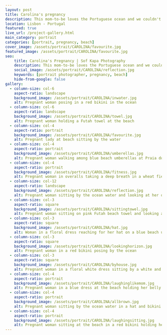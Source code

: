 ```yaml
---
layout: post
title: Carolina's pregnancy
description: This mom-to-be loves the Portuguese ocean and we couldn't think of a better place for the photoshoot
location: Lisbon - Portugal
featured: true
live_url: /project-gallery.html
main_category: portrait
categories: [portrait, pregnancy, beach]
cover_image: /assets/portrait/CAROLINA/favourite.jpg
featured_image: /assets/portrait/CAROLINA/favourite.jpg
seo:
    title: Carolina's Pregnancy | Sof Kapa Photography
    description: This mom-to-be loves the Portuguese ocean and we couldn't think of a better place for the photoshoot
    social_image: /assets/portrait/CAROLINA/reflection.jpg
    keywords: [portrait photographer, pregnancy, beach]
    hide-from-google: false
gallery:
  - column-size: col-6
    aspect-ratio: landscape
    background_image: /assets/portrait/CAROLINA/inwater.jpg
    alt: Pregnant woman posing in a red bikini in the ocean
  - column-size: col-6
    aspect-ratio: landscape
    background_image: /assets/portrait/CAROLINA/towel.jpg
    alt: Pregnant woman holding a Futah towel at the beach
  - column-size: col-4
    aspect-ratio: portrait
    background_image: /assets/portrait/CAROLINA/favourite.jpg
    alt: Pregnant lady at beach sitting by the water 
  - column-size: col-4
    aspect-ratio: portrait
    background_image: /assets/portrait/CAROLINA/umberellas.jpg
    alt: Pregnant woman walking among blue beach umberellas at Praia do Infante
  - column-size: col-4
    aspect-ratio: portrait
    background_image: /assets/portrait/CAROLINA/fitness.jpg
    alt: Pregnant woman in overalls taking a deep breath in a wheat field
  - column-size: col-12
    aspect-ratio: landscape
    background_image: /assets/portrait/CAROLINA/reflection.jpg
    alt: Pregnant woman sitting by the ocean water and looking at her own reflection
  - column-size: col-3
    aspect-ratio: square
    background_image: /assets/portrait/CAROLINA/sittingtowel.jpg
    alt: Pregnant woman sitting on pink Futah beach towel and looking at the ocean in the horizon
  - column-size: col-3
    aspect-ratio: square
    background_image: /assets/portrait/CAROLINA/hat.jpg
    alt: Woman in a floral dress reaching for her hat on a blue beach umberella
  - column-size: col-3
    aspect-ratio: square
    background_image: /assets/portrait/CAROLINA/lookinghorizon.jpg
    alt: Pregnant woman in a red bikini posing by the ocean
  - column-size: col-3
    aspect-ratio: square
    background_image: /assets/portrait/CAROLINA/byhouse.jpg
    alt: Pregnant woman in a floral white dress sitting by a white and blue beach cabin
  - column-size: col-4
    aspect-ratio: portrait
    background_image: /assets/portrait/CAROLINA/laughinglikemom.jpg
    alt: Pregnant woman in a blue dress at the beach holding her belly and laughing 
  - column-size: col-4
    aspect-ratio: portrait
    background_image: /assets/portrait/CAROLINA/allbrown.jpg
    alt: Pregnant woman sitting by the ocean water in a hat and bikini 
  - column-size: col-4
    aspect-ratio: portrait
    background_image: /assets/portrait/CAROLINA/laughingsitting.jpg
    alt: Pregnant woman sitting at the beach in a red bikini holding her belly and laughing
---
```



